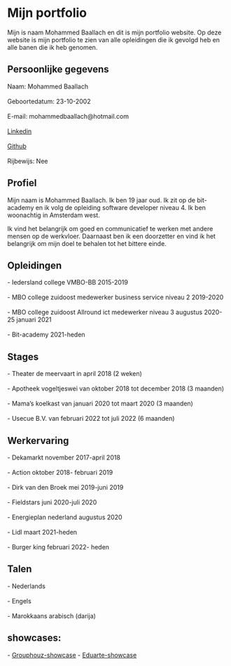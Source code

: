 <h1>Mijn portfolio</h1>
<p>Mijn is naam Mohammed Baallach en dit is mijn portfolio website.
Op deze website is mijn portfolio te zien van alle opleidingen die ik gevolgd heb en alle banen die ik heb genomen.
</p>

<h2>Persoonlijke gegevens</h2>
<p> Naam: Mohammed Baallach
<br>
<br>
Geboortedatum: 23-10-2002
<br>
<br>
E-mail: mohammedbaallach@hotmail.com
<br>
<br>
  <a href ="https://www.linkedin.com/in/mohammed-baallach-7484921a6/">Linkedin</a>
<br>
<br>
  <a href="https://github.com/Mootje5713">Github</a>
<br>
<br>
Rijbewijs: Nee
</p>
  
<h2>Profiel</h2>
<p>
Mijn naam is Mohammed Baallach. Ik ben 19 jaar oud. Ik zit op de bit-academy en ik volg de opleiding software developer niveau 4. Ik ben woonachtig in Amsterdam west.

Ik vind het belangrijk om goed en communicatief te werken met andere mensen op de werkvloer. Daarnaast ben ik een doorzetter en vind ik het belangrijk om mijn doel te behalen tot het bittere einde.
</p>

<h2>Opleidingen</h2>
  - Iedersland college VMBO-BB 2015-2019
  <br>
  <br>
  - MBO college zuidoost medewerker business service niveau 2 2019-2020
  <br>
  <br>
  - MBO college zuidoost Allround ict medewerker niveau 3 augustus 2020- 25 januari 2021
  <br>
  <br>
  - Bit-academy 2021-heden

<h2>Stages</h2>
  - Theater de meervaart in april 2018 (2 weken)
  <br>
  <br>
  - Apotheek vogeltjeswei van oktober 2018 tot december 2018 (3 maanden)
  <br>
  <br>
  - Mama’s koelkast van januari 2020 tot maart 2020 (3 maanden)
  <br>
  <br>
  - Usecue B.V. van februari 2022 tot juli 2022 (6 maanden)

<h2>Werkervaring</h2>
  - Dekamarkt november 2017-april 2018
  <br>
  <br>
  - Action oktober 2018- februari 2019
  <br>
  <br>
  - Dirk van den Broek mei 2019-juni 2019
  <br>
  <br>
  - Fieldstars juni 2020-juli 2020
  <br>
  <br>
  - Energieplan nederland augustus 2020
  <br>
  <br>
  - Lidl maart 2021-heden
  <br>
  <br>
  - Burger king februari 2022- heden

<h2>Talen</h2>
  - Nederlands
  <br>
  <br>
  - Engels
  <br>
  <br>
  - Marokkaans arabisch (darija)

<h2>showcases:</h2>
  - <a href="file:///C:/Users/mohammed/Downloads/Showcase_%20Grouphouz.pdf">Grouphouz-showcase</a>
  - <a href="file:///C:/Users/mohammed/Downloads/Eduarteverslag.pdf">Eduarte-showcase</a>
